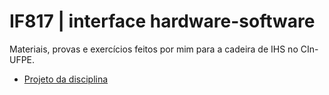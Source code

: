 # IF817 | interface hardware-software
Materiais, provas e exercícios feitos por mim para a cadeira de IHS no CIn-UFPE.

- [Projeto da disciplina](https://github.com/mateuseap/projeto-ihs)
